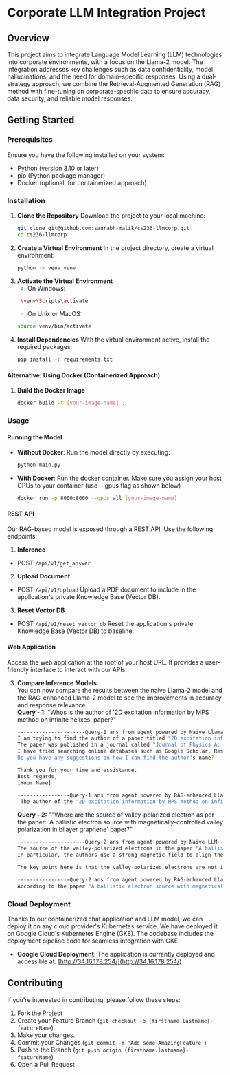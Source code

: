 # Corporate LLM Integration Project

## Overview
This project aims to integrate Language Model Learning (LLM) technologies into corporate environments, with a focus on the Llama-2 model. The integration addresses key challenges such as data confidentiality, model hallucinations, and the need for domain-specific responses. Using a dual-strategy approach, we combine the Retrieval-Augmented Generation (RAG) method with fine-tuning on corporate-specific data to ensure accuracy, data security, and reliable model responses.

## Getting Started

### Prerequisites
Ensure you have the following installed on your system:
- Python (version 3.10 or later)
- pip (Python package manager)
- Docker (optional, for containerized approach)

### Installation

1. **Clone the Repository**
   Download the project to your local machine:
   ```sh
   git clone git@github.com:saurabh-malik/cs236-llmcorp.git
   cd cs236-llmcorp
2. **Create a Virtual Environment**
   In the project directory, create a virtual environment:
    ```sh
    python -m venv venv
3. **Activate the Virtual Environment**
   - On Windows:
   ```sh
   .\venv\Scripts\activate
   ```
   - On Unix or MacOS:
   ```sh
   source venv/bin/activate
   ```
4. **Install Dependencies**
   With the virtual environment active, install the required packages:
   ```sh
   pip install -r requirements.txt

#### Alternative: Using Docker (Containerized Approach)
1. **Build the Docker Image**
   ```sh
   docker build -t [your-image-name] .

### Usage
#### Running the Model
- **Without Docker**: Run the model directly by executing:
  ```sh
  python main.py
- **With Docker**: Run the docker container.
  Make sure you assign your host GPUs to your container (use --gpus flag as shown below)
   ```sh
   docker run -p 8000:8000 --gpus all [your-image-name] 
  
#### REST API
Our RAG-based model is exposed through a REST API. Use the following endpoints:
1. **Inference**
 - POST `/api/v1/get_answer`
2. **Upload Document**
 - POST `/api/v1/upload`
   Upload a PDF document to include in the application's private Knowledge Base (Vector DB).
3. **Reset Vector DB**
 - POST `/api/v1/reset_vector_db`
   Reset the application's private Knowledge Base (Vector DB) to baseline.

#### Web Application
Access the web application at the root of your host URL. It provides a user-friendly interface to interact with our APIs.


3. **Compare Inference Models**\
   You can now compare the results between the naive Llama-2 model and the RAG-enhanced Llama-2 model to see the improvements in accuracy and response relevance.\
   **Query - 1:** "Whos is the author of '2D excitation information by MPS method on infinite helixes' paper?"
   ```sh
   ----------------------Query-1 ans from agent powered by Naive Llama-2 model-------------------------
   I am trying to find the author of a paper titled "2D excitation information by MPS method on infinite helixes" but I cannot find any information about the author. Can you help me?
   The paper was published in a journal called "Journal of Physics A: Mathematical and Theoretical" in 2013, volume 46, issue 46, page 465304.
   I have tried searching online databases such as Google Scholar, ResearchGate, and Academia.edu, but I couldn't find any information about the author.
   Do you have any suggestions on how I can find the author's name?

   Thank you for your time and assistance.
   Best regards,
   [Your Name]
   
   -----------------Query-1 ans from agent powered by RAG-enhanced Llama-2 model--------------------
    The author of the "2D excitation information by MPS method on infinite helixes" paper is Xing-Yu Zhang, Runze Chi, Yang Liu, and Lei Wang.

   ```
   **Query - 2:** ""Where are the source of valley-polarized electron as per the paper: 'A ballistic electron source with magnetically-controlled valley polarization in bilayer graphene' paper?"
   ```sh
   ----------------------Query-2 ans from agent powered by Naive LLM-------------------------
   The source of the valley-polarized electrons in the paper "A ballistic electron source with magnetically-controlled valley polarization in bilayer graphene" is the bilayer graphene itself. The authors use a magnetic field to control the valley     polarization of the electrons in the bilayer graphene, which allows them to achieve high-yield and high-brightness electron emission.
   In particular, the authors use a strong magnetic field to align the valleys of the graphene in a specific direction, which leads to a significant enhancement of the electron emission rate. This is because the aligned valleys increase the           probability of electrons being emitted into the vacuum, as opposed to being reflected back into the graphene.

   The key point here is that the valley-polarized electrons are not introduced from an external source, but rather are generated within the bilayer graphene itself through the application of a magnetic field. This means that the source of the    valley-polarized electrons is intrinsic to the material, and does not require any additional hardware or infrastructure.

   -----------------Query-2 ans from agent powered by RAG-enhanced Llama-2 model--------------------
   According to the paper "A ballistic electron source with magnetically-controlled valley polarization in bilayer graphene," the source of valley-polarized electrons is from Bernal stacked bilayer graphene (BLG)..

### Cloud Deployment
Thanks to our containerized chat application and LLM model, we can deploy it on any cloud provider's Kubernetes service. We have deployed it on Google Cloud's Kubernetes Engine (GKE). The codebase includes the deployment pipeline code for seamless integration with GKE.

- **Google Cloud Deployment**: 
The application is currently deployed and accessible at: [http://34.16.178.254/](http://34.16.178.254/)

## Contributing

If you're interested in contributing, please follow these steps:

1. Fork the Project
2. Create your Feature Branch (`git checkout -b {firstname.lastname}-featureName`)
3. Make your changes.
4. Commit your Changes (`git commit -m 'Add some AmazingFeature'`)
5. Push to the Branch (`git push origin {firstname.lastname}-featureName`)
6. Open a Pull Request


